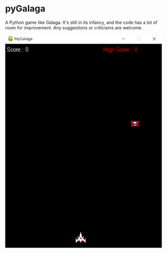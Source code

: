 # pyGalaga

A Python game like Galaga.
It's still in its infancy, and the code has a lot of room for improvement.
Any suggestions or criticisms are welcome.

![pyGalaga](https://github.com/sang416/pyGalaga/blob/main/screenshot.png?raw=true "pyGalaga")
